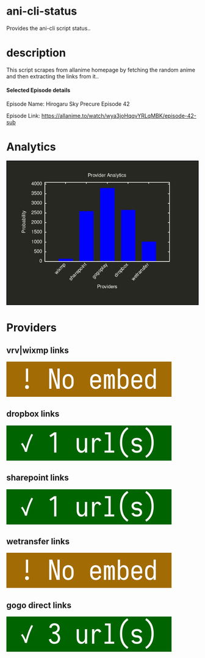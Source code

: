 # ani-cli-status
Provides the ani-cli script status..

# description
This script scrapes from allanime homepage by fetching the random anime and then extracting the links from it..

#### Selected Episode details

Episode Name: Hirogaru Sky Precure Episode 42

Episode Link: https://allanime.to/watch/wya3joHqqvYRLqMBK/episode-42-sub
 
# Analytics

<img src="./analytics.png">

# Providers

##  vrv|wixmp links

<img src="./images/wixmp.jpg">

##  dropbox links

<img src="./images/dropbox.jpg">

##  sharepoint links

<img src="./images/sharepoint.jpg">

##  wetransfer links

<img src="./images/wetransfer.jpg">

## gogo direct links

<img src="./images/gogoplay.jpg">
